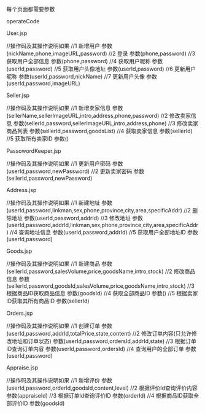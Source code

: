 每个页面都需要参数

operateCode



User.jsp

//操作码及其操作说明如果
	//1 新增用户           参数(nickName,phone,imageURL,password)
	//2 登录              参数(phone,password)
	//3 获取用户全部信息    参数(phone,password)
	//4 获取用户昵称       参数(userId,password)
	//5 获取用户头像地址    参数(userId,password)
	//6 更新用户昵称       参数(userId,password,nickName)
	//7 更新用户头像       参数(userId,password,imageURL)





Seller.jsp

//操作码及其操作说明如果
	//1 新增卖家信息       参数(sellerName,sellerImageURL,intro,address,phone,password)
	//2 修改卖家信息       参数(sellerId,password,sellerImageURL,intro,address,phone)
	//3 修改卖家商品列表    参数(sellerId,password,goodsList)
	//4 获取卖家信息       参数(sellerId)
	//5 获取所有卖家ID     参数()



PassowordKeeper.jsp

//操作码及其操作说明如果
	//1 更新用户密码           参数(userId,password,newPassword)
	//2 更新卖家密码           参数(sellerId,password,newPassword)



Address.jsp

//操作码及其操作说明如果
	//1 新建地址           参数(userId,password,linkman,sex,phone,province,city,area,specificAddr)
	//2 删除地址           参数(userId,password,addrId)
	//3 修改地址           参数(userId,password,addrId,linkman,sex,phone,province,city,area,specificAddr)
	//4 查询地址信息        参数(userId,password,addrId)
	//5 获取用户全部地址ID  参数(userId,password)



Goods.jsp

//操作码及其操作说明如果
	//1 新建商品                   参数(sellerId,password,salesVolume,price,goodsName,intro,stock)
	//2 修改商品信息                参数(sellerId,password,goodsId,salesVolume,price,goodsName,intro,stock)
	//3 根据商品ID获取商品信息        参数(goodsId)
	//4 获取全部商品ID              参数()
	//5 根据卖家ID获取其所有商品ID    参数(sellerId)



Orders.jsp

//操作码及其操作说明如果
	//1 创建订单                            参数(userId,password,addrId,totalPrice,state,content)
	//2 修改订单内容(只允许修改地址和订单状态)   参数(userId,password,ordersId,addrId,state)
	//3 根据订单ID查询订单内容                参数(userId,password,ordersId)
	//4 查询用户的全部订单                    参数(userId,password)



Appraise.jsp

//操作码及其操作说明如果
	//1 新增评价                  参数(userId,password,orderId,goodsId,content,level)
	//2 根据评价Id查询评价内容       参数(appraiseId)
	//3 根据订单Id查询评价ID        参数(orderId)
	//4 根据商品ID获取全部评价ID     参数(goodsId)